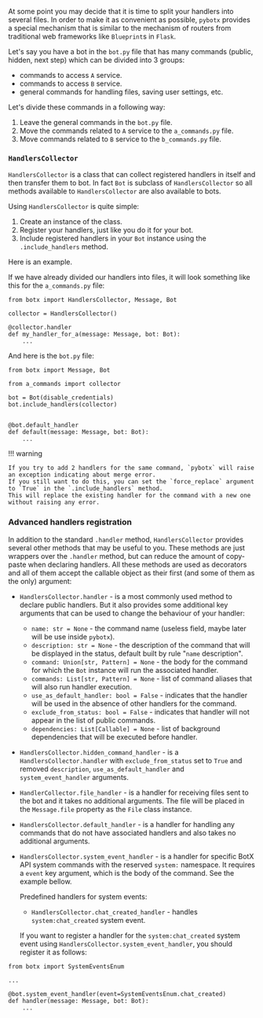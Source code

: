 At some point you may decide that it is time to split your handlers into several files.
In order to make it as convenient as possible, `pybotx` provides a special mechanism that is similar to the mechanism
of routers from traditional web frameworks like `Blueprint`s in `Flask`.

Let's say you have a bot in the `bot.py` file that has many commands (public, hidden, next step) which can be divided into 3 groups:

 * commands to access `A` service.
 * commands to access `B` service.
 * general commands for handling files, saving user settings, etc.

Let's divide these commands in a following way:

 1. Leave the general commands in the `bot.py` file.
 2. Move the commands related to `A` service to the `a_commands.py` file.
 3. Move commands related to `B` service to the `b_commands.py` file.

### `HandlersCollector`

`HandlersCollector` is a class that can collect registered handlers in itself and then transfer them to bot.
In fact `Bot` is subclass of `HandlersCollector` so all methods available to `HandlersCollector` are also available to bots.


Using `HandlersCollector` is quite simple:

 1. Create an instance of the class.
 2. Register your handlers, just like you do it for your bot.
 3. Include registered handlers in your `Bot` instance using the `.include_handlers` method.

Here is an example.

If we have already divided our handlers into files, it will look something like this for the `a_commands.py` file:

```Python3
from botx import HandlersCollector, Message, Bot

collector = HandlersCollector()

@collector.handler
def my_handler_for_a(message: Message, bot: Bot):
    ...
```

And here is the `bot.py` file:

```Python3
from botx import Message, Bot

from a_commands import collector

bot = Bot(disable_credentials)
bot.include_handlers(collector)


@bot.default_handler
def default(message: Message, bot: Bot):
    ...
```

!!! warning

    If you try to add 2 handlers for the same command, `pybotx` will raise an exception indicating about merge error.
    If you still want to do this, you can set the `force_replace` argument to `True` in the `.include_handlers` method.
    This will replace the existing handler for the command with a new one without raising any error.

### Advanced handlers registration


In addition to the standard `.handler` method, `HandlersCollector` provides several other methods that may be useful to you.
These methods are just wrappers over the `.handler` method, but can reduce the amount of copy-paste when declaring handlers.
All these methods are used as decorators and all of them accept the callable object as their first (and some of them as the only) argument:

 * `HandlersCollector.handler` - is a most commonly used method to declare public handlers.
But it also provides some additional key arguments that can be used to change the behaviour of your handler:

    * `name: str = None` - the command name (useless field, maybe later will be use inside `pybotx`).
    * `description: str = None` - the description of the command that will be displayed in the status, default built by rule "`name` description".
    * `command: Union[str, Pattern] = None` - the body for the command for which the `Bot` instance will run the associated handler.
    * `commands: List[str, Pattern] = None` - list of command aliases that will also run handler execution.
    * `use_as_default_handler: bool = False` - indicates that the handler will be used in the absence of other handlers for the command.
    * `exclude_from_status: bool = False` - indicates that handler will not appear in the list of public commands.
    * `dependencies: List[Callable] = None` - list of background dependencies that will be executed before handler.
 * `HandlersCollector.hidden_command_handler` - is a `HandlersCollector.handler` with `exclude_from_status` set to `True` and removed
`description`, `use_as_default_handler` and `system_event_handler` arguments.
 * `HandlerCollector.file_handler` - is a handler for receiving files sent to the bot and it takes no additional arguments.
 The file will be placed in the `Message.file` property as the `File` class instance.
 * `HandlersCollector.default_handler` - is a handler for handling any commands that do not have associated handlers and also takes no additional arguments.
 * `HandlersCollector.system_event_handler` - is a handler for specific BotX API system commands with the reserved `system:` namespace.
 It requires a `event` key argument, which is the body of the command. See the example bellow.

    Predefined handlers for system events:

     * `HandlersCollector.chat_created_handler` - handles `system:chat_created` system event.

    If you want to register a handler for the `system:chat_created` system event using `HandlersCollector.system_event_handler`,
    you should register it as follows:

```Python3
from botx import SystemEventsEnum

...

@bot.system_event_handler(event=SystemEventsEnum.chat_created)
def handler(message: Message, bot: Bot):
    ...
```
